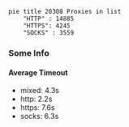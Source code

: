 
```mermaid
pie title 20308 Proxies in list
    "HTTP" : 14885
    "HTTPS": 4245
    "SOCKS" : 3559
```

### Some Info
#### Average Timeout

- mixed: 4.3s
- http: 2.2s
- https: 7.6s
- socks: 6.3s